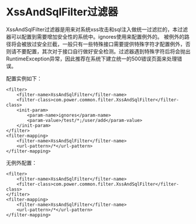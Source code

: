 # XssAndSqlFilter过滤器
XssAndSqlFilter过滤器是用来对系统xss攻击和sql注入做统一过滤拦的，本过滤器可以配置到需要增加安全性的系统中。ignores使用来配置例外的。
被例外的路径将会被放过安全拦截，一般只有一些特殊接口需要提供特殊字符才配置例外，否则请不要配置，其次对于接口自行做好安全检测。过滤器遇到特殊字符后将会抛出RuntimeException异常，因此推荐在系统下建立统一的500错误页面来处理错误。


配置实例如下：

```
<filter>
    <filter-name>XssAndSqlFilter</filter-name>
    <filter-class>com.power.common.filter.XssAndSqlFilter</filter-class>
    <init-param>
        <param-name>ignores</param-name>
        <param-value>/test/*;/user/add</param-value>
    </init-param>
</filter>
<filter-mapping>
    <filter-name>XssAndSqlFilter</filter-name>
    <url-pattern>/*</url-pattern>
</filter-mapping>
```
无例外配置：
```
<filter>
    <filter-name>XssAndSqlFilter</filter-name>
    <filter-class>com.power.common.filter.XssAndSqlFilter</filter-class>
</filter>
<filter-mapping>
    <filter-name>XssAndSqlFilter</filter-name>
    <url-pattern>/*</url-pattern>
</filter-mapping>
```